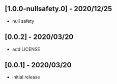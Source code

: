 ## [1.0.0-nullsafety.0] - 2020/12/25
+ null safety

## [0.0.2] - 2020/03/20
+ add LICENSE

## [0.0.1] - 2020/03/20
+ initial release
